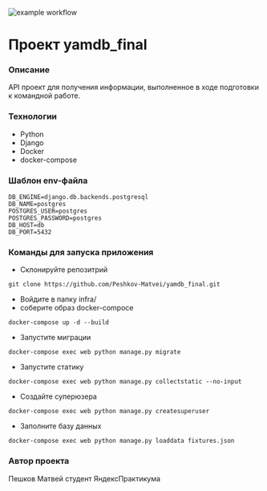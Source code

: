 ![example workflow](https://github.com/github/yamdb_final/actions/workflows/yamdb_workflow/badge.svg)
# Проект yamdb_final
### Описание
API проект для получения информации, выполненное в ходе подготовки к командной работе.
### Технологии
- Python
- Django
- Docker
- docker-compose
### Шаблон env-файла
```
DB_ENGINE=django.db.backends.postgresql
DB_NAME=postgres
POSTGRES_USER=postgres
POSTGRES_PASSWORD=postgres
DB_HOST=db
DB_PORT=5432
```
### Команды для запуска приложения
- Склонируйте репозитрий 
```
git clone https://github.com/Peshkov-Matvei/yamdb_final.git
```
- Войдите в папку infra/
- соберите образ docker-compoce
```
docker-compose up -d --build
```
- Запустите миграции
```
docker-compose exec web python manage.py migrate
```
- Запустите статику
```
docker-compose exec web python manage.py collectstatic --no-input
```
- Создайте суперюзера
```
docker-compose exec web python manage.py createsuperuser
```
- Заполните базу данных 
```
docker-compose exec web python manage.py loaddata fixtures.json
```
### Автор проекта
Пешков Матвей студент ЯндексПрактикума
